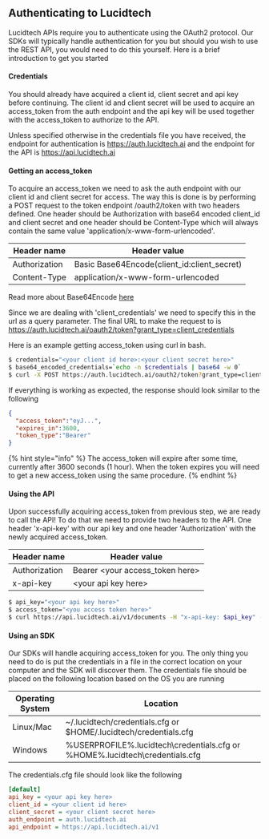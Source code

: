 ## Authenticating to Lucidtech

Lucidtech APIs require you to authenticate using the OAuth2 protocol. Our SDKs will typically handle authentication 
for you but should you wish to use the REST API, you would need to do this yourself. Here is a brief introduction to 
get you started


#### Credentials
You should already have acquired a client id, client secret and api key before continuing. The client id and client 
secret will be used to acquire an access_token from the auth endpoint and the api key will be used together with the 
access_token to authorize to the API.

Unless specified otherwise in the credentials file you have received, the endpoint for authentication is 
https://auth.lucidtech.ai and the endpoint for the API is https://api.lucidtech.ai

#### Getting an access_token

To acquire an access_token we need to ask the auth endpoint with our client id and client secret for access. The way
this is done is by performing a POST request to the token endpoint /oauth2/token with two headers defined. One header 
should be Authorization with base64 encoded client_id and client secret and one header should be Content-Type which 
will always contain the same value 'application/x-www-form-urlencoded'.

| Header name   | Header value                                |
| -----------   | ------------------------------------------- |
| Authorization | Basic Base64Encode(client_id:client_secret) |
| Content-Type  | application/x-www-form-urlencoded           |

Read more about Base64Encode [here](https://en.wikipedia.org/wiki/Basic_access_authentication#Client_side)

Since we are dealing with 'client_credentials' we need to specify this in the url as a query parameter. The final URL 
to make the request to is https://auth.lucidtech.ai/oauth2/token?grant_type=client_credentials

Here is an example getting access_token using curl in bash.

```bash
$ credentials="<your client id here>:<your client secret here>"
$ base64_encoded_credentials=`echo -n $credentials | base64 -w 0`
$ curl -X POST https://auth.lucidtech.ai/oauth2/token?grant_type=client_credentials -H "Content-Type: application/x-www-form-urlencoded" -H "Authorization: Basic $base64_encoded_credentials"
```

If everything is working as expected, the response should look similar to the following

```json
{
  "access_token":"eyJ...",
  "expires_in":3600,
  "token_type":"Bearer"
}
```

{% hint style="info" %}
The access_token will expire after some time, currently after 3600 seconds (1 hour). When the token expires 
you will need to get a new access_token using the same procedure.
{% endhint %}

#### Using the API

Upon successfully acquiring access_token from previous step, we are ready to call the API! To do that we need to 
provide two headers to the API. One header 'x-api-key' with our api key and one header 'Authorization' with the 
newly acquired access_token.

| Header name   | Header value                      |
| -----------   | --------------------------------- |
| Authorization | Bearer \<your access_token here\> |
| x-api-key     | \<your api key here\>             |

```bash
$ api_key="<your api key here>"
$ access_token="<you access token here>"
$ curl https://api.lucidtech.ai/v1/documents -H "x-api-key: $api_key" -H "Authorization: Bearer $access_token"
```

#### Using an SDK

Our SDKs will handle acquiring access_token for you. The only thing you need to do is put the credentials 
in a file in the correct location on your computer and the SDK will discover them. The credentials file should 
be placed on the following location based on the OS you are running

| Operating System | Location                                                                      |
| ---------------- | ----------------------------------------------------------------------------- |
| Linux/Mac        | ~/.lucidtech/credentials.cfg or $HOME/.lucidtech/credentials.cfg              |
| Windows          | %USERPROFILE%\.lucidtech\credentials.cfg or %HOME%\.lucidtech\credentials.cfg |

The credentials.cfg file should look like the following

```ini
[default]
api_key = <your api key here>
client_id = <your client id here>
client_secret = <your client secret here>
auth_endpoint = auth.lucidtech.ai
api_endpoint = https://api.lucidtech.ai/v1
```
